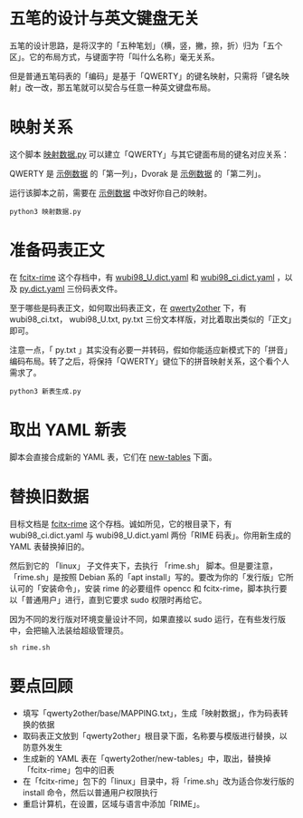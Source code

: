 
# 五笔的设计与英文键盘无关

五笔的设计思路，是将汉字的「五种笔划」（横，竖，撇，捺，折）归为「五个区」。它的布局方式，与键面字符「叫什么名称」毫无关系。

但是普通五笔码表的「编码」是基于「QWERTY」的键名映射，只需将「键名映射」改一改，那五笔就可以契合与任意一种英文键盘布局。

# 映射关系

这个脚本 [映射数据.py](https://github.com/98wb/qwerty2other/blob/master/%E6%98%A0%E5%B0%84%E6%95%B0%E6%8D%AE.py) 可以建立「QWERTY」与其它键面布局的键名对应关系：

QWERTY 是 [示例数据](https://github.com/98wb/qwerty2other/blob/master/base/MAPPING.txt) 的「第一列」，Dvorak 是 [示例数据](https://github.com/98wb/qwerty2other/blob/master/base/MAPPING.txt) 的「第二列」。

运行该脚本之前，需要在 [示例数据](https://github.com/98wb/qwerty2other/blob/master/base/MAPPING.txt) 中改好你自己的映射。

```````
python3 映射数据.py
```````

# 准备码表正文

在 [fcitx-rime](https://github.com/98wb/fcitx-rime) 这个存档中，有 [wubi98_U.dict.yaml](https://github.com/98wb/fcitx-rime/blob/master/wubi98_U.dict.yaml) 和 [wubi98_ci.dict.yaml](https://github.com/98wb/fcitx-rime/blob/master/wubi98_ci.dict.yaml) ，以及 [py.dict.yaml](https://github.com/98wb/fcitx-rime/blob/master/py.dict.yaml)  三份码表文件。

至于哪些是码表正文，如何取出码表正文，在 [qwerty2other](https://github.com/98wb/qwerty2other) 下，有 wubi98_ci.txt， wubi98_U.txt, py.txt 三份文本样版，对比着取出类似的「正文」即可。

注意一点，「 py.txt 」其实没有必要一并转码，假如你能适应新模式下的「拼音」编码布局。转了之后，将保持「QWERTY」键位下的拼音映射关系，这个看个人需求了。


``````
python3 新表生成.py
``````

# 取出 YAML 新表

脚本会直接合成新的 YAML 表，它们在 [new-tables](https://github.com/98wb/qwerty2other/tree/master/new-tables) 下面。

# 替换旧数据

目标文档是 [fcitx-rime](https://github.com/98wb/fcitx-rime) 这个存档。诚如所见，它的根目录下，有 wubi98_ci.dict.yaml 与 wubi98_U.dict.yaml 两份「RIME 码表」。你用新生成的 YAML 表替换掉旧的。

然后到它的 「linux」 子文件夹下，去执行 「rime.sh」 脚本。但是要注意，「rime.sh」是按照 Debian 系的「apt install」写的。要改为你的「发行版」它所认可的「安装命令」，安装 rime 的必要组件 opencc 和 fcitx-rime，脚本执行要以「普通用户」进行，直到它要求 sudo 权限时再给它。

因为不同的发行版对环境变量设计不同，如果直接以 sudo 运行，在有些发行版中，会把输入法装给超级管理员。

``````
sh rime.sh
``````

# 要点回顾

- 填写「qwerty2other/base/MAPPING.txt」，生成「映射数据」，作为码表转换的依据
- 取码表正文放到「qwerty2other」根目录下面，名称要与模版进行替换，以防意外发生
- 生成新的 YAML 表在「qwerty2other/new-tables」中，取出，替换掉「fcitx-rime」包中的旧表
- 在「fcitx-rime」包下的「linux」目录中，将「rime.sh」改为适合你发行版的 install 命令，然后以普通用户权限执行
- 重启计算机，在设置，区域与语言中添加「RIME」。
